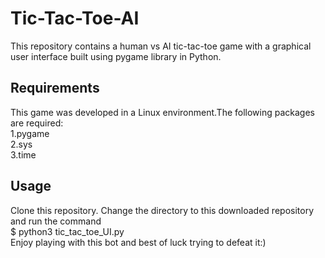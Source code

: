 # Tic-Tac-Toe-AI
This repository contains a human vs AI tic-tac-toe game with a graphical user interface built using pygame library in Python.
## Requirements 
This game was developed in a Linux environment.The following packages are required: <br/>
1.pygame <br/>
2.sys <br/>
3.time <br/>
## Usage
Clone this repository. Change the directory to this downloaded repository and run the command <br/> 
$ python3 tic_tac_toe_UI.py <br/>
Enjoy playing with this bot and best of luck trying to defeat it:)
